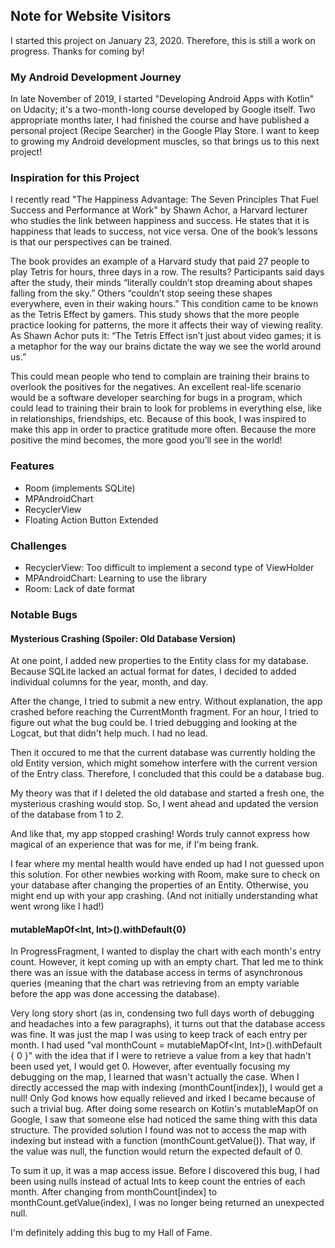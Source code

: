 ## Note for Website Visitors

I started this project on January 23, 2020. Therefore, this is still a work on progress. Thanks for coming by!

### My Android Development Journey

In late November of 2019, I started "Developing Android Apps with Kotlin"⁠ on Udacity; it's a two-month-long course developed by Google itself. Two appropriate months later, I had finished the course and have published a personal project (Recipe Searcher) in the Google Play Store. I want to keep to growing my Android development muscles, so that brings us to this next project!

### Inspiration for this Project

I recently read "The Happiness Advantage: The Seven Principles That Fuel Success and Performance at Work" by Shawn Achor, a Harvard lecturer who studies the link between happiness and success.  He states that it is happiness that leads to success, not vice versa. One of the book’s lessons is that our perspectives can be trained. 

The book provides an example of a Harvard study that paid 27 people to play Tetris for hours, three days in a row. The results? Participants said days after the study, their minds “literally couldn’t stop dreaming about shapes falling from the sky.” Others “couldn’t stop seeing these shapes everywhere, even in their waking hours.” This condition came to be known as the Tetris Effect by gamers. This study shows that the more people practice looking for patterns, the more it affects their way of viewing reality. As Shawn Achor puts it: “The Tetris Effect isn’t just about video games; it is a metaphor for the way our brains dictate the way we see the world around us.” 

This could mean people who tend to complain are training their brains to overlook the positives for the negatives. An excellent real-life scenario would be a software developer searching for bugs in a program, which could lead to training their brain to look for problems in everything else, like in relationships, friendships, etc. Because of this book, I was inspired to make this app in order to practice gratitude more often. Because the more positive the mind becomes, the more good you’ll see in the world!

### Features
- Room (implements SQLite)
- MPAndroidChart
- RecyclerView
- Floating Action Button Extended

### Challenges
- RecyclerView: Too difficult to implement a second type of ViewHolder
- MPAndroidChart: Learning to use the library
- Room: Lack of date format

### Notable Bugs

#### Mysterious Crashing (Spoiler: Old Database Version)
At one point, I added new properties to the Entity class for my database. Because SQLite lacked an actual format for dates, I decided to added individual columns for the year, month, and day.

After the change, I tried to submit a new entry. Without explanation, the app crashed before reaching the CurrentMonth fragment. For an hour, I tried to figure out what the bug could be. I tried debugging and looking at the Logcat, but that didn't help much. I had no lead.

Then it occured to me that the current database was currently holding the old Entity version, which might somehow interfere with the current version of the Entry class. Therefore, I concluded that this could be a database bug. 

My theory was that if I deleted the old database and started a fresh one, the mysterious crashing would stop. So, I went ahead and updated the version of the database from 1 to 2.

And like that, my app stopped crashing! Words truly cannot express how magical of an experience that was for me, if I'm being frank.

I fear where my mental health would have ended up had I not guessed upon this solution. For other newbies working with Room, make sure to check on your database after changing the properties of an Entity. Otherwise, you might end up with your app crashing. (And not initially understanding what went wrong like I had!)

#### mutableMapOf<Int, Int>().withDefault{0}
In ProgressFragment, I wanted to display the chart with each month's entry count. However, it kept coming up with an empty chart. That led me to think there was an issue with the database access in terms of asynchronous queries (meaning that the chart was retrieving from  an empty variable before the app was done accessing the database). 

Very long story short (as in, condensing two full days worth of debugging and headaches into a few paragraphs), it turns out that the database access was fine. It was just the map I was using to keep track of each entry per month. I had used "val monthCount = mutableMapOf<Int, Int>().withDefault { 0 }" with the idea that if I were to retrieve a value from a key that hadn't been used yet, I would get 0. However, after eventually focusing my debugging on the map, I learned that wasn't actually the case. When I directly accessed the map with indexing (monthCount[index]), I would get a null! Only God knows how equally relieved and irked I became because of such a trivial bug. After doing some research on Kotlin's mutableMapOf on Google, I saw that someone else had noticed the same thing with this data structure. The provided solution I found was not to access the map with indexing but instead with a function (monthCount.getValue()). That way, if the value was null, the function would return the expected default of 0. 

To sum it up, it was a map access issue. Before I discovered this bug, I had been using nulls instead of actual Ints to keep count the entries of each month. After changing from monthCount[index] to monthCount.getValue(index), I was no longer being returned an unexpected null.

I'm definitely adding this bug to my Hall of Fame.
